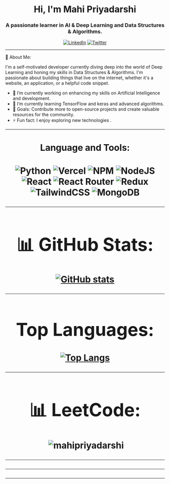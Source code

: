 

<h1 align="center">Hi, I'm Mahi Priyadarshi</h1>
<h3 align="center">A passionate learner in AI & Deep Learning and Data Structures & Algorithms.</h3>

<p align="center">
  <a href=""><img alt="LinkedIn" src="https://img.shields.io/badge/LinkedIn-Mahi20%Priyadarshi-blue?style=flat-square&logo=linkedin"></a>
  <a href=""><img alt="Twitter" src="https://img.shields.io/badge/Twitter-@-blue?style=flat-square&logo=twitter"></a>
</p>


---

🚀 About Me:

I'm a self-motivated developer currently diving deep into the world of Deep Learning and honing my skills in Data Structures & Algorithms. I'm passionate about building things that live on the internet, whether it's a website, an application, or a helpful code snippet.

- 🔭 I’m currently working on enhancing my skills on Artificial Intelligence and development.
- 🌱 I’m currently learning TensorFlow and keras and advanced algorithms.
- 🎯 Goals: Contribute more to open-source projects and create valuable resources for the community.
- ⚡ Fun fact: I enjoy exploring new technologies .

---
<center><h1>Language and Tools:<h1/><center/>



![Python](https://img.shields.io/badge/python-3670A0?style=flat&logo=python&logoColor=ffdd54)   ![Vercel](https://img.shields.io/badge/vercel-%23000000.svg?style=flat&logo=vercel&logoColor=white)  ![NPM](https://img.shields.io/badge/NPM-%23000000.svg?style=flat&logo=npm&logoColor=white)  ![NodeJS](https://img.shields.io/badge/node.js-6DA55F?style=flat&logo=node.js&logoColor=white) ![React](https://img.shields.io/badge/react-%2320232a.svg?style=flat&logo=react&logoColor=%2361DAFB) ![React Router](https://img.shields.io/badge/React_Router-CA4245?style=flat&logo=react-router&logoColor=white) ![Redux](https://img.shields.io/badge/redux-%23593d88.svg?style=flat&logo=redux&logoColor=white) ![TailwindCSS](https://img.shields.io/badge/tailwindcss-%2338B2AC.svg?style=flat&logo=tailwind-css&logoColor=white)  ![MongoDB](https://img.shields.io/badge/MongoDB-%234ea94b.svg?style=flat&logo=mongodb&logoColor=white)

---

# 📊 GitHub Stats:
[![GitHub stats](https://github-readme-stats-xi-livid-84.vercel.app/api?username=mahipriyadarshi)](https://github.com/mahipriyadarshi/github-readme-stats)

---

# Top Languages:
[![Top Langs](https://github-readme-stats-xi-livid-84.vercel.app/api/top-langs/?username=mahipriyadarshi&layout=donut-vertical)](https://github.com/mahipriyadarshi/github-readme-stats)

---

# 📊 LeetCode:
<p align="center">&nbsp;<img align="center" src="" alt="mahipriyadarshi"/></p>


---



---


---


